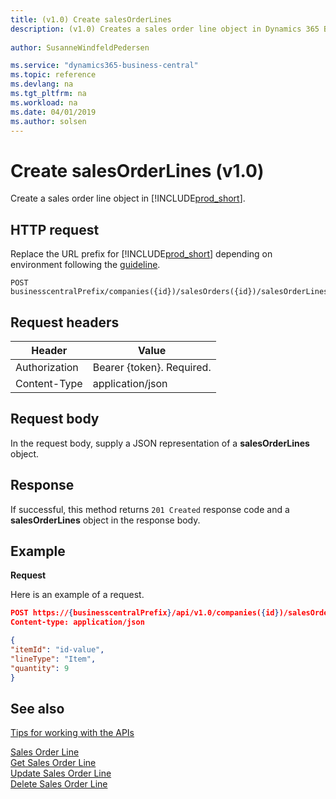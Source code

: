 ```yaml
---
title: (v1.0) Create salesOrderLines
description: (v1.0) Creates a sales order line object in Dynamics 365 Business Central.
 
author: SusanneWindfeldPedersen

ms.service: "dynamics365-business-central"
ms.topic: reference
ms.devlang: na
ms.tgt_pltfrm: na
ms.workload: na
ms.date: 04/01/2019
ms.author: solsen
---
```


# Create salesOrderLines (v1.0)
Create a sales order line object in [!INCLUDE[prod_short](../../../includes/prod_short.md)].

## HTTP request
Replace the URL prefix for [!INCLUDE[prod_short](../../../includes/prod_short.md)] depending on environment following the [guideline](../../v1.0/endpoints-apis-for-dynamics.md).

```
POST businesscentralPrefix/companies({id})/salesOrders({id})/salesOrderLines
```

## Request headers

|Header|Value|
|------|-----|
|Authorization  |Bearer {token}. Required.    |
|Content-Type   |application/json    |

## Request body
In the request body, supply a JSON representation of a **salesOrderLines** object.

## Response
If successful, this method returns ```201 Created``` response code and a **salesOrderLines** object in the response body.

## Example

**Request**

Here is an example of a request.

```json
POST https://{businesscentralPrefix}/api/v1.0/companies({id})/salesOrders({id})/salesOrderLines
Content-type: application/json

{
"itemId": "id-value",
"lineType": "Item",
"quantity": 9
}
```
## See also
[Tips for working with the APIs](../../../developer/devenv-connect-apps-tips.md)  

[Sales Order Line](../resources/dynamics_salesorderline.md)  
[Get Sales Order Line](../api/dynamics_salesorderline_get.md)  
[Update Sales Order Line](../api/dynamics_salesorderline_update.md)  
[Delete Sales Order Line](../api/dynamics_salesorderline_delete.md)  